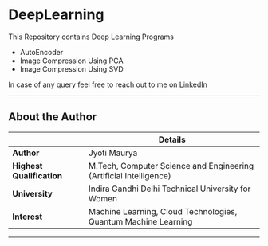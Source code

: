 # DeepLearning

This Repository contains Deep Learning Programs

- AutoEncoder
- Image Compression Using PCA
- Image Compression Using SVD

In case of any query feel free to reach out to me on [LinkedIn](https://www.linkedin.com/in/jyotimaurya09)

---
## About the Author
|  | Details |
| ----------- | ----------- |
| **Author** | Jyoti Maurya |
| **Highest Qualification** | M.Tech, Computer Science and Engineering (Artificial Intelligence) |
| **University** | Indira Gandhi Delhi Technical University for Women |
| **Interest**| Machine Learning, Cloud Technologies,  Quantum Machine Learning |
---